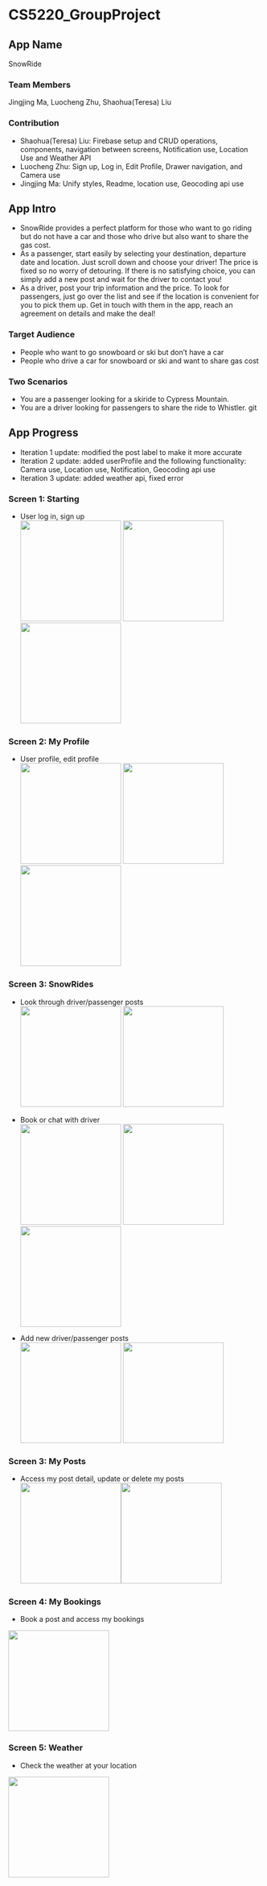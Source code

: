 # CS5220_GroupProject

## App Name

SnowRide

### Team Members

Jingjing Ma, Luocheng Zhu, Shaohua(Teresa) Liu

### Contribution

- Shaohua(Teresa) Liu: Firebase setup and CRUD operations, components, navigation between screens, Notification use, Location Use and Weather API
- Luocheng Zhu: Sign up, Log in, Edit Profile, Drawer navigation, and Camera use
- Jingjing Ma: Unify styles, Readme, location use, Geocoding api use

## App Intro

- SnowRide provides a perfect platform for those who want to go riding but do not have a car and those who drive but also want to share the gas cost.
- As a passenger, start easily by selecting your destination, departure date and location. Just scroll down and choose your driver! The price is fixed so no worry of detouring. If there is no satisfying choice, you can simply add a new post and wait for the driver to contact you!
- As a driver, post your trip information and the price. To look for passengers, just go over the list and see if the location is convenient for you to pick them up. Get in touch with them in the app, reach an agreement on details and make the deal!

### Target Audience

- People who want to go snowboard or ski but don’t have a car
- People who drive a car for snowboard or ski and want to share gas cost

### Two Scenarios

- You are a passenger looking for a skiride to Cypress Mountain.
- You are a driver looking for passengers to share the ride to Whistler.
  git

## App Progress

- Iteration 1 update: modified the post label to make it more accurate
- Iteration 2 update: added userProfile and the following functionality: Camera use, Location use, Notification, Geocoding api use
- Iteration 3 update: added weather api, fixed error

### Screen 1: Starting

- User log in, sign up  
  <img width="200px" src="https://github.com/tliu03/CS5220_GroupProject/blob/IterationOne/SnowRide/assets/welcome.png">
  <img width="200px" src="https://github.com/tliu03/CS5220_GroupProject/blob/IterationOne/SnowRide/assets/signUp.png">
  <img width="200px" src="https://github.com/tliu03/CS5220_GroupProject/blob/IterationOne/SnowRide/assets/logIn.png">

### Screen 2: My Profile

- User profile, edit profile  
  <img width="200px" src="https://github.com/tliu03/CS5220_GroupProject/blob/IterationThree/SnowRide/assets/mainPage.png">
  <img width="200px" src="https://github.com/tliu03/CS5220_GroupProject/blob/IterationTwo/SnowRide/assets/UserProfile.png">
  <img width="200px" src="https://github.com/tliu03/CS5220_GroupProject/blob/IterationTwo/SnowRide/assets/EditProfile.png">

<!-- add mainPage.png here -->

### Screen 3: SnowRides

- Look through driver/passenger posts  
  <img src="https://github.com/tliu03/CS5220_GroupProject/blob/IterationOne/SnowRide/assets/driverPost.png" width="200px">
  <img src="https://github.com/tliu03/CS5220_GroupProject/blob/IterationOne/SnowRide/assets/passengerPost.png" width="200px">

- Book or chat with driver  
  <img src="https://github.com/tliu03/CS5220_GroupProject/blob/IterationOne/SnowRide/assets/postDeatil.png" width="200px">
  <img src="https://github.com/tliu03/CS5220_GroupProject/blob/IterationThree/SnowRide/assets/comfirmBook.png" width="200px">
  <img src="https://github.com/tliu03/CS5220_GroupProject/blob/IterationThree/SnowRide/assets/chatBox.png" width="200px">

- Add new driver/passenger posts  
  <img width="200px" src="https://github.com/tliu03/CS5220_GroupProject/blob/IterationThree/SnowRide/assets/addDriverPost1.png">
  <img width="200px" src="https://github.com/tliu03/CS5220_GroupProject/blob/IterationThree/SnowRide/assets/addPassengerPost1.png">

<!-- addDriverPost1, addPassengerPost1, confirmBook here -->

### Screen 3: My Posts

- Access my post detail, update or delete my posts  
<img width="200px" src="https://github.com/tliu03/CS5220_GroupProject/blob/IterationThree/SnowRide/assets/myPost.png"><img width="200px" src="https://github.com/tliu03/CS5220_GroupProject/blob/IterationThree/SnowRide/assets/myPostDetails.png">
<!-- add myPost, myPostDetails -->

### Screen 4: My Bookings

- Book a post and access my bookings  
<img width="200px" src="https://github.com/tliu03/CS5220_GroupProject/blob/IterationThree/SnowRide/assets/myBookings.png">
<!-- add myBookings -->

### Screen 5: Weather

- Check the weather at your location  
<img width="200px" src="https://github.com/tliu03/CS5220_GroupProject/blob/IterationThree/SnowRide/assets/weather.png">
<!-- add weather -->
